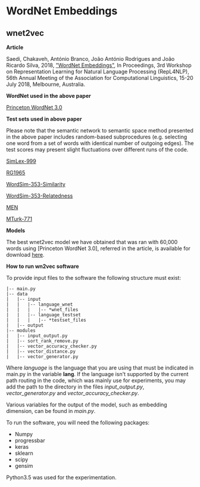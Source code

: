 # WordNet Embeddings

## wnet2vec

**Article**

Saedi, Chakaveh, António Branco, João António Rodrigues and João Ricardo Silva, 2018, ["WordNet Embeddings"](http://www.di.fc.ul.pt/~ahb/pubs/2018ChakavehEtAl.pdf), In Proceedings, 3rd Workshop on Representation Learning for Natural Language Processing (RepL4NLP), 56th Annual Meeting of the Association for Computational Linguistics, 15-20 July 2018, Melbourne, Australia.

**WordNet used in the above paper**

[Princeton WordNet 3.0](http://wordnetcode.princeton.edu/3.0/WordNet-3.0.tar.gz)

**Test sets used in above paper**

Please note that the semantic network to semantic space method presented in the above paper includes random-based subprocedures (e.g. selecting one word from a set of words with identical number of outgoing edges). The test scores may present slight fluctuations over different runs of the code.

[SimLex-999](https://www.cl.cam.ac.uk/~fh295/simlex.html)

[RG1965](http://delivery.acm.org/10.1145/370000/365657/p627-rubenstein.pdf?ip=194.117.40.49&id=365657&acc=ACTIVE%20SERVICE&key=2E5699D25B4FE09E%2E454625C777251F56%2E4D4702B0C3E38B35%2E4D4702B0C3E38B35&__acm__=1527501385_f2095c911da3627e99b9a6c8a9769558)

[WordSim-353-Similarity](http://alfonseca.org/eng/research/wordsim353.html)

[WordSim-353-Relatedness](http://alfonseca.org/eng/research/wordsim353.html)

[MEN](http://clic.cimec.unitn.it/~elia.bruni/MEN.html)

[MTurk-771](http://www2.mta.ac.il/~gideon/datasets/)

**Models**

The best wnet2vec model we have obtained that was ran with 60,000 words using [Princeton WordNet 3.0], referred in the article, is available for download [here](http://lxcenter.di.fc.ul.pt/wn2vec.zip).

**How to run wn2vec software**

To provide input files to the software the following structure must exist:

```
|-- main.py
|-- data
|   |-- input
|   |   |-- language_wnet
|   |   |   |-- *wnet_files
|   |   |-- language_testset
|   |   |   |-- *testset_files
|   |-- output
|-- modules
|   |-- input_output.py
|   |-- sort_rank_remove.py
|   |-- vector_accuracy_checker.py
|   |-- vector_distance.py
|   |-- vector_generator.py
```

Where *language* is the language that you are using that must be indicated in main.py in the variable **lang**.
If the language isn't supported by the current path routing in the code, which was mainly use for experiments, you may add the path to the directory in the files *input_output.py*, *vector_generator.py* and *vector_accuracy_checker.py*.

Various variables for the output of the model, such as embedding dimension, can be found in *main.py*. 

To run the software, you will need the following packages:

* Numpy
* progressbar
* keras
* sklearn
* scipy
* gensim

Python3.5 was used for the experimentation.
